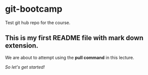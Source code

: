 # git-bootcamp
Test git hub repo for the course.
## This is my first README file with mark down extension.
We are about to attempt using the **pull command** in this lecture.

*So let's get started!*
